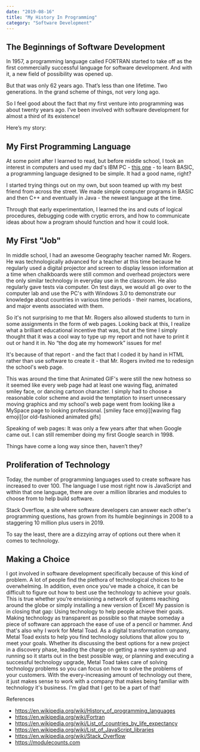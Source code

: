 ```yaml
---
date: "2019-08-16"
title: "My History In Programming"
category: "Software Development"
---
```


## The Beginnings of Software Development
In 1957, a programming language called FORTRAN started to take off as the first commercially successful language for software development. And with it, a new field of possibility was opened up.

But that was only 62 years ago. That’s less than one lifetime. Two generations. In the grand scheme of things, not very long ago.

So I feel good about the fact that my first venture into programming was about twenty years ago. I’ve been involved with software development for almost a third of its existence!

Here’s my story:

## My First Programming Language
At some point after I learned to read, but before middle school, 
I took an interest in computers and used my dad's IBM PC - [this one](https://en.wikipedia.org/wiki/Influence_of_the_IBM_PC_on_the_personal_computer_market#/media/File:IBM_PC_5150.jpg) -
to learn BASIC, a programming language designed to be simple. It had a good name, right?

I started trying things out on my own, but soon teamed up with my best friend from across the street.
We made simple computer programs in BASIC and then C++ and eventually in Java - the newest language at the time.

Through that early experimentation, I learned the ins and outs of logical procedures, 
debugging code with cryptic errors, and how to communicate ideas about how a program 
should function and how it could look.

## My First "Job"
In middle school, I had an awesome Geography teacher named Mr. Rogers. He was technologically advanced for a
teacher at this time because he regularly used a digital projector and screen to display
lesson information at a time when chalkboards were still common and overhead projectors were the only similar technology
in everyday use in the classroom.
He also regularly gave tests via computer. On test days, we would all go 
over to the computer lab and use the PC's with Windows 3.0 to demonstrate our knowledge about countries in 
various time periods - their names, locations, and major events associated with them.

So it's not surprising to me that Mr. Rogers also allowed students to turn in some assignments in the form of web pages. 
Looking back at this, I realize what a brilliant educational incentive that was, but at the time I simply thought that it was a cool way to type 
up my report and not have to print it out or hand it in. No “the dog ate my homework” issues for me!

It's because of that report - and the fact that I coded it by hand in HTML rather than use software to create it - that Mr. Rogers invited me to redesign the school's web page.

This was around the time that Animated GIF's were still the new hotness so it seemed like every web page had at least 
one waving flag, animated smiley face, or dancing cartoon character. I simply had to choose a reasonable color scheme and avoid 
the temptation to insert unnecessary moving graphics and my school's web page went from looking like a MySpace page to 
looking professional. [smiley face emoji][waving flag emoji][or old-fashioned animated gifs]

Speaking of web pages: It was only a few years after that when Google came out. I can still remember doing my first Google search in 1998.

Things have come a long way since then, haven’t they?

## Proliferation of Technology
Today, the number of programming languages used to create 
software has increased to over 100.
The language I use most right now is JavaScript and within that one language, there are over a million libraries and modules to choose from to help build software.

Stack Overflow, a site where software developers can answer each other's programming questions, 
has grown from its humble beginnings in 2008 to a staggering 10 million plus users in 2019.

To say the least, there are a dizzying array of options out there when it comes to technology.
## Making a Choice
I got involved in software development specifically because of this kind of problem. A lot of people find the plethora of technological choices to be overwhelming. In addition, even once you've made a choice, it can be difficult to figure out how to best use the technology to achieve your goals. This is true whether you’re envisioning a network of systems reaching around the globe or simply installing a new version of Excel!
My passion is in closing that gap: Using technology to help people achieve their goals. Making technology as transparent as possible so that maybe someday a piece of software can approach the ease of use of a pencil or hammer.
And that's also why I work for Metal Toad. As a digital transformation company, Metal Toad exists to help you find technology solutions that allow you to meet your goals. Whether its discussing the best options for a new project in a discovery phase, leading the charge on getting a new system up and running so it starts out in the best possible way, or planning and executing a successful technology upgrade, Metal Toad takes care of solving technology problems so you can focus on how to solve the problems of your customers.
With the every-increasing amount of technology out there, it just makes sense to work with a company that makes being familiar with technology it's business. I'm glad that I get to be a part of that!

References
- https://en.wikipedia.org/wiki/History_of_programming_languages
- https://en.wikipedia.org/wiki/Fortran
- https://en.wikipedia.org/wiki/List_of_countries_by_life_expectancy
- https://en.wikipedia.org/wiki/List_of_JavaScript_libraries
- https://en.wikipedia.org/wiki/Stack_Overflow
- https://modulecounts.com
